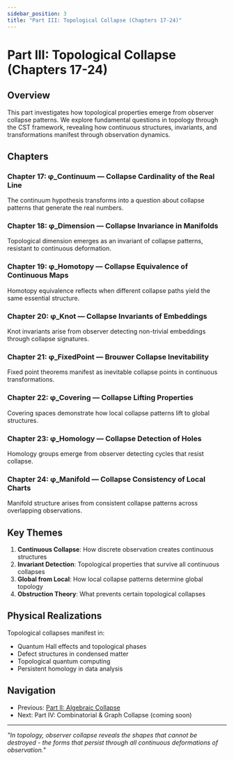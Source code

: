 ```yaml
---
sidebar_position: 3
title: "Part III: Topological Collapse (Chapters 17-24)"
---
```


# Part III: Topological Collapse (Chapters 17-24)

## Overview

This part investigates how topological properties emerge from observer collapse patterns. We explore fundamental questions in topology through the CST framework, revealing how continuous structures, invariants, and transformations manifest through observation dynamics.

## Chapters

### Chapter 17: φ_Continuum — Collapse Cardinality of the Real Line
The continuum hypothesis transforms into a question about collapse patterns that generate the real numbers.

### Chapter 18: φ_Dimension — Collapse Invariance in Manifolds
Topological dimension emerges as an invariant of collapse patterns, resistant to continuous deformation.

### Chapter 19: φ_Homotopy — Collapse Equivalence of Continuous Maps
Homotopy equivalence reflects when different collapse paths yield the same essential structure.

### Chapter 20: φ_Knot — Collapse Invariants of Embeddings
Knot invariants arise from observer detecting non-trivial embeddings through collapse signatures.

### Chapter 21: φ_FixedPoint — Brouwer Collapse Inevitability
Fixed point theorems manifest as inevitable collapse points in continuous transformations.

### Chapter 22: φ_Covering — Collapse Lifting Properties
Covering spaces demonstrate how local collapse patterns lift to global structures.

### Chapter 23: φ_Homology — Collapse Detection of Holes
Homology groups emerge from observer detecting cycles that resist collapse.

### Chapter 24: φ_Manifold — Collapse Consistency of Local Charts
Manifold structure arises from consistent collapse patterns across overlapping observations.

## Key Themes

1. **Continuous Collapse**: How discrete observation creates continuous structures
2. **Invariant Detection**: Topological properties that survive all continuous collapses
3. **Global from Local**: How local collapse patterns determine global topology
4. **Obstruction Theory**: What prevents certain topological collapses

## Physical Realizations

Topological collapses manifest in:
- Quantum Hall effects and topological phases
- Defect structures in condensed matter
- Topological quantum computing
- Persistent homology in data analysis

## Navigation

- Previous: [Part II: Algebraic Collapse](../part-02-algebraic-collapse/index.md)
- Next: Part IV: Combinatorial & Graph Collapse (coming soon)

---

*"In topology, observer collapse reveals the shapes that cannot be destroyed - the forms that persist through all continuous deformations of observation."*